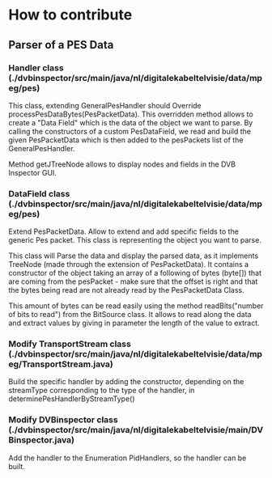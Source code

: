 # How to contribute

## Parser of a PES Data

### Handler class (./dvbinspector/src/main/java/nl/digitalekabeltelvisie/data/mpeg/pes)

This class, extending GeneralPesHandler should Override processPesDataBytes(PesPacketData). This overridden method allows to create a "Data Field" which is the data of the object we want to parse. By calling the constructors of a custom PesDataField, we read and build the given PesPacketData which is then added to the pesPackets list of the GeneralPesHandler.

Method getJTreeNode allows to display nodes and fields in the DVB Inspector GUI.

### DataField class (./dvbinspector/src/main/java/nl/digitalekabeltelvisie/data/mpeg/pes)

Extend PesPacketData. Allow to extend and add specific fields to the generic Pes packet.
This class is representing the object you want to parse.
 
 This class will Parse the data and display the parsed data, as it implements TreeNode (made through the extension of PesPacketData).
 It contains a constructor of the object taking an array of a following of bytes (byte[]) that are coming from the pesPacket - make sure that the offset is right and that the bytes being read are not already read by the PesPacketData Class. 

 This amount of bytes can be read easily using the method readBits("number of bits to read") from the BitSource class. It allows to read along the data and extract values by giving in parameter the length of the value to extract.


### Modify TransportStream class (./dvbinspector/src/main/java/nl/digitalekabeltelvisie/data/mpeg/TransportStream.java)

 Build the specific handler by adding the constructor, depending on the streamType corresponding to the type of the handler, in determinePesHandlerByStreamType()


### Modify DVBinspector class (./dvbinspector/src/main/java/nl/digitalekabeltelvisie/main/DVBinspector.java)

 Add the handler to the Enumeration PidHandlers, so the handler can be built.